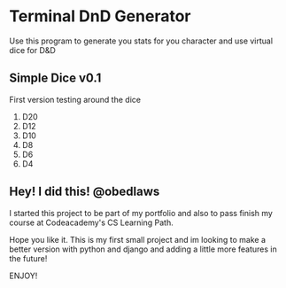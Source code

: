 # Terminal DnD Generator
Use this program to generate you stats for you character
and use virtual dice for D&D

## Simple Dice v0.1
First version testing around the dice

1. D20
2. D12
3. D10
4. D8
5. D6
6. D4



## Hey! I did this! @obedlaws
I started this project to be part of my portfolio and
also to pass finish my course at Codeacademy's CS Learning Path.

Hope you like it. This is my first small project and im looking to make
a better version with python and django and adding a little more features in the future!

ENJOY!
